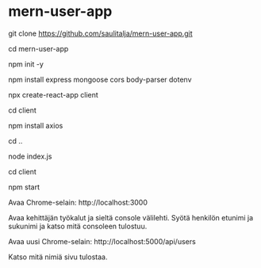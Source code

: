 # mern-user-app


git clone https://github.com/saulitalja/mern-user-app.git

cd mern-user-app

npm init -y

npm install express mongoose cors body-parser dotenv


npx create-react-app client

cd client

npm install axios


cd ..

node index.js

cd client

npm start


Avaa Chrome-selain: http://localhost:3000

Avaa kehittäjän työkalut ja sieltä console välilehti. Syötä henkilön etunimi ja sukunimi ja katso mitä consoleen tulostuu.


Avaa uusi Chrome-selain: http://localhost:5000/api/users

Katso mitä nimiä sivu tulostaa.
